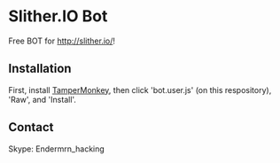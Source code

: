 # Slither.IO Bot
Free BOT for http://slither.io/! 

## Installation
First, install [TamperMonkey](https://chrome.google.com/webstore/detail/tampermonkey/dhdgffkkebhmkfjojejmpbldmpobfkfo), then click 'bot.user.js' (on this respository), 'Raw', and 'Install'.

## Contact
Skype: Endermrn_hacking
